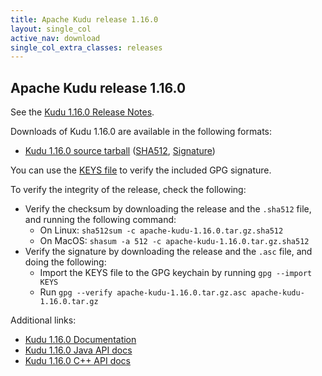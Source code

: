 ```yaml
---
title: Apache Kudu release 1.16.0
layout: single_col
active_nav: download
single_col_extra_classes: releases
---
```


<!--

Licensed to the Apache Software Foundation (ASF) under one
or more contributor license agreements.  See the NOTICE file
distributed with this work for additional information
regarding copyright ownership.  The ASF licenses this file
to you under the Apache License, Version 2.0 (the
"License"); you may not use this file except in compliance
with the License.  You may obtain a copy of the License at

  http://www.apache.org/licenses/LICENSE-2.0

Unless required by applicable law or agreed to in writing,
software distributed under the License is distributed on an
"AS IS" BASIS, WITHOUT WARRANTIES OR CONDITIONS OF ANY
KIND, either express or implied.  See the License for the
specific language governing permissions and limitations
under the License.

-->

## Apache Kudu release 1.16.0

See the [Kudu 1.16.0 Release Notes](docs/release_notes.html).

Downloads of Kudu 1.16.0 are available in the following formats:

* [Kudu 1.16.0 source tarball](http://www.apache.org/dyn/closer.lua?path=kudu/1.16.0/apache-kudu-1.16.0.tar.gz)
  ([SHA512](https://www.apache.org/dist/kudu/1.16.0/apache-kudu-1.16.0.tar.gz.sha512),
  [Signature](https://www.apache.org/dist/kudu/1.16.0/apache-kudu-1.16.0.tar.gz.asc))

You can use the [KEYS file](https://www.apache.org/dist/kudu/KEYS) to verify the included GPG signature.

To verify the integrity of the release, check the following:

* Verify the checksum by downloading the release and the `.sha512` file, and
  running the following command:
    * On Linux: `sha512sum -c apache-kudu-1.16.0.tar.gz.sha512`
    * On MacOS: `shasum -a 512 -c apache-kudu-1.16.0.tar.gz.sha512`
* Verify the signature by downloading the release and the `.asc` file, and
  doing the following:
    * Import the KEYS file to the GPG keychain by running `gpg --import KEYS`
    * Run `gpg --verify apache-kudu-1.16.0.tar.gz.asc apache-kudu-1.16.0.tar.gz`

Additional links:

* [Kudu 1.16.0 Documentation](docs/)
* [Kudu 1.16.0 Java API docs](apidocs/)
* [Kudu 1.16.0 C++ API docs](cpp-client-api/)
